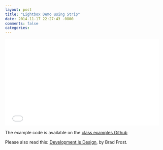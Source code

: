 ```yaml
---
layout: post
title: "Lightbox Demo using Strip"
date: 2014-11-17 22:27:43 -0800
comments: false
categories:
---
```


<iframe src="//player.vimeo.com/video/112140629" width="500"
height="281" frameborder="0" webkitallowfullscreen mozallowfullscreen
allowfullscreen></iframe>

The example code is available on the
[class examples Github](https://github.com/mkornblum/de271-fa14-examples/tree/master/image-gallery)

Please also read this:
[Development Is Design](http://bradfrost.com/blog/post/development-is-design/),
by Brad Frost. 
